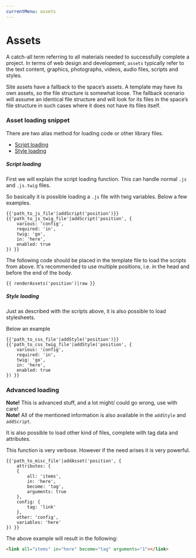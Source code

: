 ```yaml
---
currentMenu: assets
---
```


# Assets

A catch-all term referring to all materials needed to successfully complete a project. In terms of web design and development, `assets` typically refer to the text content, graphics, photographs, videos, audio files, scripts and styles.

Site assets have a fallback to the space’s assets. A template may have its own assets, so the file structure is somewhat loose. The fallback scenario will assume an identical file structure and will look for its files in the space’s file structure in such cases where it does not have its files itself.

### Asset loading snippet

There are two alias method for loading code or other library files.

-   [Script loading](#script-loading)
-   [Style loading](#style-loading)

##### Script loading

First we will explain the script loading function.
This can handle normal `.js` and `.js.twig` files.

So basically it is possible loading a `.js` file with twig variables.
Below a few examples.

```twig
{{'path_to_js_file'|addScript('position')}}
{{'path_to_js_twig_file'|addScript('position', {
    various: 'config',
    required: 'in',
    twig: 'go',
    in: 'here',
    enabled: true
}) }}
```

The following code should be placed in the template file to load the scripts from above.
It's recommended to use multiple positions, i.e. in the head and before the end of the body.

```twig
{{ renderAssets('position')|raw }}
```

##### Style loading

Just as described with the scripts above, it is also possible to load stylesheets.

Below an example

```twig
{{'path_to_css_file'|addStyle('position')}}
{{'path_to_css_twig_file'|addStyle('position', {
    various: 'config',
    required: 'in',
    twig: 'go',
    in: 'here',
    enabled: true
}) }}
```

### Advanced loading

**Note!** This is advanced stuff, and a lot might/ could go wrong, use with care!  
**Note!** All of the mentioned information is also available in the `addStyle` and `addScript`.

It is also possible to load other kind of files, complete with tag data and attributes.

This function is very verbose. However if the need arises it is very powerful.

```twig
{{'path_to_misc_file'|addAsset('position', {
    attributes: {
    {
        all: 'items',
        in: 'here',
        become: 'tag',
        arguments: true
    },
    config: {
        tag: 'link'
    },
    other: 'config',
    variables: 'here'
}) }}
```

The above example will result in the following:

```html
<link all="items" in="here" become="tag" arguments="1"></link>
```
